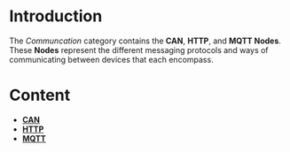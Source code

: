 
# Introduction

The *Communcation* category contains the **CAN**, **HTTP**, and **MQTT Nodes**. These **Nodes** represent the different messaging protocols and ways of communicating between devices that each encompass. 

# Content

* [**CAN**](CAN/README.md)
* [**HTTP**](HTTP/README.md)
* [**MQTT**](MQTT/README.md)